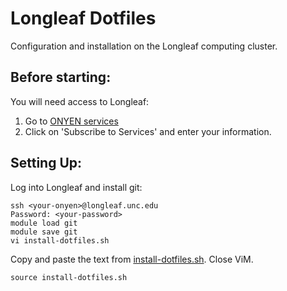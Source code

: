 Longleaf Dotfiles
================================================================================
Configuration and installation on the Longleaf computing cluster.

Before starting:
--------------------------------------------------------------------------------
You will need access to Longleaf:
1. Go to [ONYEN services](https://its.unc.edu/onyen-services/)
2. Click on 'Subscribe to Services' and enter your information.

Setting Up:
--------------------------------------------------------------------------------
Log into Longleaf and install git:
```
ssh <your-onyen>@longleaf.unc.edu
Password: <your-password>
module load git
module save git
vi install-dotfiles.sh
```
Copy and paste the text from [install-dotfiles.sh](install/install-dotfiles.sh).
Close ViM.
```
source install-dotfiles.sh
```
